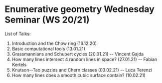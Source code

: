 # Enumerative geometry Wednesday Seminar (WS 20/21)

List of Talks:

1. Introduction and the Chow ring (16.12.20)
2. Basic computational tools (13.01.21)
3. Grassmannians and Schubert cycles (20.01.21) -- Vincent Gajda
4. How many lines intersect 4 random lines in space? (27.01.21) -- Fabian Kertels
5. Knutson--Tao puzzles and Chern classes (03.02.21) -- Luca Terenzi
6. How many lines does a smooth cubic surface contain? (10.02.21)
